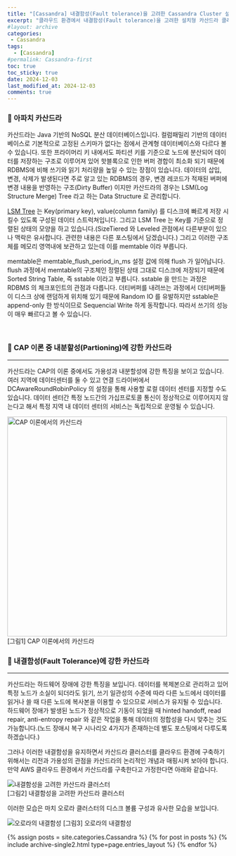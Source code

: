 ```yaml
---
title: "[Cassandra] 내결함성(Fault tolerance)을 고려한 Cassandra Cluster 설계"
excerpt: "클라우드 환경에서 내결함성(Fault tolerance)을 고려한 설치형 카산드라 클러스터 구축 디자인을 알아봅니다."
#layout: archive
categories:
 - Cassandra
tags:
  - [Cassandra]
#permalink: Cassandra-first
toc: true
toc_sticky: true
date: 2024-12-03
last_modified_at: 2024-12-03
comments: true
---
```


### 🚀 아파치 카산드라

카산드라는 Java 기반의 NoSQL 분산 데이터베이스입니다. 컬럼패밀리 기반의 데이터베이스로 기본적으로 고정된 스키마가 없다는 점에서 관계형 데이터베이스와 다르다 볼 수 있습니다. 또한 프라이머리 키 내에서도 파티션 키를 기준으로 노드에 분산되어 데이터를 저장하는 구조로 이루어져 있어 핫블록으로 인한 버퍼 경합이 최소화 되기 때문에 RDBMS에 비해 쓰기와 읽기 처리량을 높일 수 있는 장점이 있습니다. 데이터의 삽입, 변경, 삭제가 발생된다면 주로 알고 있는 RDBMS의 경우, 변경 레코드가 적재된 버퍼에 변경 내용을 반영하는 구조(Dirty Buffer) 이지만 카산드라의 경우는 LSM(Log Structure Merge) Tree 라고 하는 Data Structure 로 관리합니다.   

[LSM Tree](https://en.wikipedia.org/wiki/Log-structured_merge-tree) 는 Key(primary key), value(column family) 를 디스크에 빠르게 저장 시킬수 있도록 구성된 데이터 스트럭쳐입니다. 그리고 LSM Tree 는 Key를 기준으로 정렬된 상태의 모양을 하고 있습니다.(SizeTiered 와 Leveled 관점에서 다른부분이 있으나 맥락은 유사합니다. 관련한 내용은 다른 포스팅에서 담겠습니다.) 그리고 이러한 구조체를 메모리 영역내에 보관하고 있는데 이를 memtable 이라 부릅니다.  

memtable은 memtable_flush_period_in_ms 설정 값에 의해 flush 가 일어납니다. flush 과정에서 memtable의 구조체인 정렬된 상태 그대로 디스크에 저장되기 때문에 Sorted String Table, 즉 sstable 이라고 부릅니다. sstable 을 만드는 과정은 RDBMS 의 체크포인트의 관점과 다릅니다. 더티버퍼를 내려쓰는 과정에서 더티버퍼들이 디스크 상에 랜덤하게 위치해 있기 때문에 Random IO 를 유발하지만 sstable은 append-only 한 방식이므로 Sequencial Write 하게 동작합니다. 따라서 쓰기의 성능이 매우 빠르다고 볼 수 있습니다.

<br>

### 🚀 CAP 이론 중 내분할성(Partioning)에 강한 카산드라
---

카산드라는 CAP의 이론 중에서도 가용성과 내분할성에 강한 특징을 보이고 있습니다. 여러 지역에 데이터센터를 둘 수 있고 연결 드라이버에서 DCAwareRoundRobinPolicy 의 설정을 통해 사용할 로컬 데이터 센터를 지정할 수도 있습니다. 데이터 센터간 특정 노드간의 가십프로토콜 통신이 정상적으로 이루어지지 않는다고 해서 특정 지역 내 데이터 센터의 서비스는 독립적으로 운영될 수 있습니다.

<img src="https://github.com/user-attachments/assets/5ca36313-cea9-41bd-926a-f8dde15d88e0" alt="CAP 이론에서의 카산드라" width="500">    
[그림1] CAP 이론에서의 카산드라

<br>


### 🚀 내결함성(Fault Tolerance)에 강한 카산드라
---

카산드라는 하드웨어 장애에 강한 특징을 보입니다. 데이터를 복제본으로 관리하고 있어 특정 노드가 소실이 되더라도 읽기, 쓰기 일관성의 수준에 따라 다른 노드에서 데이터를 읽거나 쓸 때 다른 노드에 복사본을 이용할 수 있으므로 서비스가 유지될 수 있습니다. 하드웨어 장애가 발생된 노드가 정상적으로 기동이 되었을 때 hinted handoff, read repair, anti-entropy repair 와 같은 작업을 통해 데이터의 정합성을 다시 맞추는 것도 가능합니다.(노드 장애시 복구 시나리오 4가지가 존재하는데 별도 포스팅에서 다루도록 하겠습니다.)

그러나 이러한 내결함성을 유지하면서 카산드라 클러스터를 클라우드 환경에 구축하기 위해서는 리전과 가용성의 관점을 카산드라의 논리적인 개념과 매핑시켜 보아야 합니다. 만약 AWS 클라우드 환경에서 카산드라를 구축한다고 가정한다면 아래와 같습니다.


![내결함성을 고려한 카산드라 클러스터](https://github.com/user-attachments/assets/eeae85e8-7946-4628-bb89-f315a52d3999)   
[그림2] 내결함성을 고려한 카산드라 클러스터




이러한 모습은 마치 오로라 클러스터의 디스크 볼륨 구성과 유사한 모습을 보입니다. 

![오로라의 내결함성](https://github.com/user-attachments/assets/6aa65fa8-d437-485d-9909-a132be829c40)
[그림3] 오로라의 내결함성


{% assign posts = site.categories.Cassandra %}
{% for post in posts %} {% include archive-single2.html type=page.entries_layout %} {% endfor %}